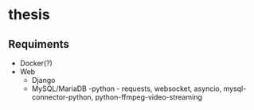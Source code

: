 # thesis

## Requiments
- Docker(?)
- Web
  - Django
  - MySQL/MariaDB
  -python - requests, websocket, asyncio, mysql-connector-python, python-ffmpeg-video-streaming
